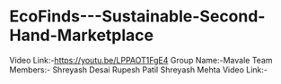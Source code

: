# EcoFinds---Sustainable-Second-Hand-Marketplace
Video Link:-https://youtu.be/LPPAOT1FgE4
Group Name:-Mavale
Team Members:-
Shreyash Desai
Rupesh Patil
Shreyash Mehta
Video Link:-

